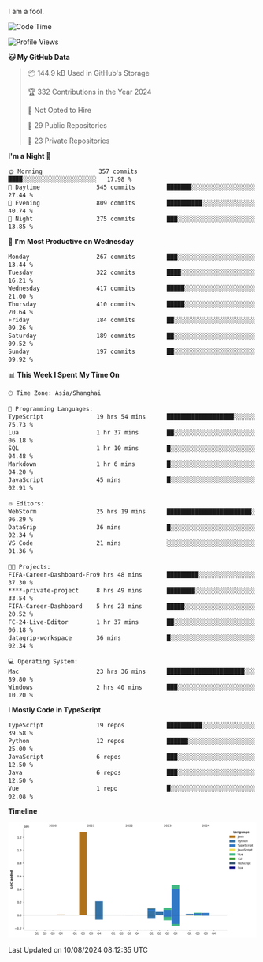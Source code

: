 I am a fool.

<!--START_SECTION:waka-->
![Code Time](http://img.shields.io/badge/Code%20Time-1%2C634%20hrs%2048%20mins-blue)

![Profile Views](http://img.shields.io/badge/Profile%20Views-5-blue)

**🐱 My GitHub Data** 

> 📦 144.9 kB Used in GitHub's Storage 
 > 
> 🏆 332 Contributions in the Year 2024
 > 
> 🚫 Not Opted to Hire
 > 
> 📜 29 Public Repositories 
 > 
> 🔑 23 Private Repositories 
 > 
**I'm a Night 🦉** 

```text
🌞 Morning                357 commits         ████░░░░░░░░░░░░░░░░░░░░░   17.98 % 
🌆 Daytime                545 commits         ███████░░░░░░░░░░░░░░░░░░   27.44 % 
🌃 Evening                809 commits         ██████████░░░░░░░░░░░░░░░   40.74 % 
🌙 Night                  275 commits         ███░░░░░░░░░░░░░░░░░░░░░░   13.85 % 
```
📅 **I'm Most Productive on Wednesday** 

```text
Monday                   267 commits         ███░░░░░░░░░░░░░░░░░░░░░░   13.44 % 
Tuesday                  322 commits         ████░░░░░░░░░░░░░░░░░░░░░   16.21 % 
Wednesday                417 commits         █████░░░░░░░░░░░░░░░░░░░░   21.00 % 
Thursday                 410 commits         █████░░░░░░░░░░░░░░░░░░░░   20.64 % 
Friday                   184 commits         ██░░░░░░░░░░░░░░░░░░░░░░░   09.26 % 
Saturday                 189 commits         ██░░░░░░░░░░░░░░░░░░░░░░░   09.52 % 
Sunday                   197 commits         ██░░░░░░░░░░░░░░░░░░░░░░░   09.92 % 
```


📊 **This Week I Spent My Time On** 

```text
🕑︎ Time Zone: Asia/Shanghai

💬 Programming Languages: 
TypeScript               19 hrs 54 mins      ███████████████████░░░░░░   75.73 % 
Lua                      1 hr 37 mins        ██░░░░░░░░░░░░░░░░░░░░░░░   06.18 % 
SQL                      1 hr 10 mins        █░░░░░░░░░░░░░░░░░░░░░░░░   04.48 % 
Markdown                 1 hr 6 mins         █░░░░░░░░░░░░░░░░░░░░░░░░   04.20 % 
JavaScript               45 mins             █░░░░░░░░░░░░░░░░░░░░░░░░   02.91 % 

🔥 Editors: 
WebStorm                 25 hrs 19 mins      ████████████████████████░   96.29 % 
DataGrip                 36 mins             █░░░░░░░░░░░░░░░░░░░░░░░░   02.34 % 
VS Code                  21 mins             ░░░░░░░░░░░░░░░░░░░░░░░░░   01.36 % 

🐱‍💻 Projects: 
FIFA-Career-Dashboard-Fro9 hrs 48 mins       █████████░░░░░░░░░░░░░░░░   37.30 % 
****-private-project     8 hrs 49 mins       ████████░░░░░░░░░░░░░░░░░   33.54 % 
FIFA-Career-Dashboard    5 hrs 23 mins       █████░░░░░░░░░░░░░░░░░░░░   20.52 % 
FC-24-Live-Editor        1 hr 37 mins        ██░░░░░░░░░░░░░░░░░░░░░░░   06.18 % 
datagrip-workspace       36 mins             █░░░░░░░░░░░░░░░░░░░░░░░░   02.34 % 

💻 Operating System: 
Mac                      23 hrs 36 mins      ██████████████████████░░░   89.80 % 
Windows                  2 hrs 40 mins       ███░░░░░░░░░░░░░░░░░░░░░░   10.20 % 
```

**I Mostly Code in TypeScript** 

```text
TypeScript               19 repos            ██████████░░░░░░░░░░░░░░░   39.58 % 
Python                   12 repos            ██████░░░░░░░░░░░░░░░░░░░   25.00 % 
JavaScript               6 repos             ███░░░░░░░░░░░░░░░░░░░░░░   12.50 % 
Java                     6 repos             ███░░░░░░░░░░░░░░░░░░░░░░   12.50 % 
Vue                      1 repo              █░░░░░░░░░░░░░░░░░░░░░░░░   02.08 % 
```



**Timeline**

![Lines of Code chart](https://raw.githubusercontent.com/VeejaLiu/VeejaLiu/master/assets/bar_graph.png)


 Last Updated on 10/08/2024 08:12:35 UTC
<!--END_SECTION:waka-->
